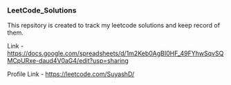 ### LeetCode_Solutions

This repsitory is created to track my leetcode solutions and keep record of them.

Link -  https://docs.google.com/spreadsheets/d/1m2Keb0AgBI0HF_49FYhwSqvSQMCpURxe-daud4V0aG4/edit?usp=sharing

Profile Link - https://leetcode.com/SuyashD/
